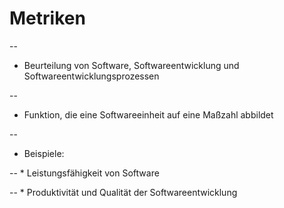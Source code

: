 # Metriken

--
* Beurteilung von Software, Softwareentwicklung und Softwareentwicklungsprozessen

--
* Funktion, die eine Softwareeinheit auf eine Maßzahl abbildet

--
* Beispiele:

--
	* Leistungsfähigkeit von Software

--
	* Produktivität und Qualität der Softwareentwicklung